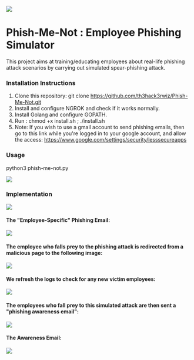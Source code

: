 ![](https://th3hack3rwiz.github.io/images/Phish-Me-Not!/logo2.PNG)

# Phish-Me-Not : Employee Phishing Simulator
This project aims at training/educating employees about real-life phishing attack scenarios by carrying out simulated spear-phishing attack.

### Installation Instructions

1. Clone this repository: git clone https://github.com/th3hack3rwiz/Phish-Me-Not.git
2. Install and configure NGROK and check if it works normally.
3. Install Golang and configure GOPATH.
4. Run : chmod +x install.sh ; ./install.sh
5. Note: If you wish to use a gmail account to send phishing emails, then go to this link while you're logged in to your google account, and allow the access:
https://www.google.com/settings/security/lesssecureapps

### Usage

python3 phish-me-not.py

![](https://th3hack3rwiz.github.io/images/Phish-Me-Not!/Logo1.PNG)

### Implementation

![](https://th3hack3rwiz.github.io/images/Phish-Me-Not!/A.PNG)

#### The "Employee-Specific" Phishing Email: 

![](https://th3hack3rwiz.github.io/images/Phish-Me-Not!/phishing-email.PNG)

#### The employee who falls prey to the phishing attack is redirected from a malicious page to the following image:

![](https://th3hack3rwiz.github.io/images/Phish-Me-Not!/phishing-redirect.PNG)

#### We refresh the logs to check for any new victim employees:

![](https://th3hack3rwiz.github.io/images/Phish-Me-Not!/B.PNG)

#### The employees who fall prey to this simulated attack are then sent a "phishing awareness email":

![](https://th3hack3rwiz.github.io/images/Phish-Me-Not!/C.PNG)

#### The Awareness Email:

![](https://th3hack3rwiz.github.io/images/Phish-Me-Not!/awareness-email.PNG)
